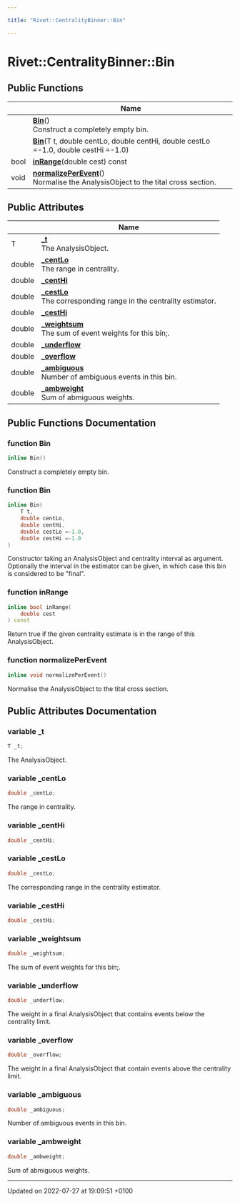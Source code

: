 ```yaml
---

title: "Rivet::CentralityBinner::Bin"

---
```


# Rivet::CentralityBinner::Bin





## Public Functions

|                | Name           |
| -------------- | -------------- |
| | **[Bin](http://example.org/classes/structrivet_1_1centralitybinner_1_1bin/#function-bin)**()<br>Construct a completely empty bin.  |
| | **[Bin](http://example.org/classes/structrivet_1_1centralitybinner_1_1bin/#function-bin)**(T t, double centLo, double centHi, double cestLo =-1.0, double cestHi =-1.0) |
| bool | **[inRange](http://example.org/classes/structrivet_1_1centralitybinner_1_1bin/#function-inrange)**(double cest) const |
| void | **[normalizePerEvent](http://example.org/classes/structrivet_1_1centralitybinner_1_1bin/#function-normalizeperevent)**()<br>Normalise the AnalysisObject to the tital cross section.  |

## Public Attributes

|                | Name           |
| -------------- | -------------- |
| T | **[_t](http://example.org/classes/structrivet_1_1centralitybinner_1_1bin/#variable--t)** <br>The AnalysisObject.  |
| double | **[_centLo](http://example.org/classes/structrivet_1_1centralitybinner_1_1bin/#variable--centlo)** <br>The range in centrality.  |
| double | **[_centHi](http://example.org/classes/structrivet_1_1centralitybinner_1_1bin/#variable--centhi)**  |
| double | **[_cestLo](http://example.org/classes/structrivet_1_1centralitybinner_1_1bin/#variable--cestlo)** <br>The corresponding range in the centrality estimator.  |
| double | **[_cestHi](http://example.org/classes/structrivet_1_1centralitybinner_1_1bin/#variable--cesthi)**  |
| double | **[_weightsum](http://example.org/classes/structrivet_1_1centralitybinner_1_1bin/#variable--weightsum)** <br>The sum of event weights for this bin;.  |
| double | **[_underflow](http://example.org/classes/structrivet_1_1centralitybinner_1_1bin/#variable--underflow)**  |
| double | **[_overflow](http://example.org/classes/structrivet_1_1centralitybinner_1_1bin/#variable--overflow)**  |
| double | **[_ambiguous](http://example.org/classes/structrivet_1_1centralitybinner_1_1bin/#variable--ambiguous)** <br>Number of ambiguous events in this bin.  |
| double | **[_ambweight](http://example.org/classes/structrivet_1_1centralitybinner_1_1bin/#variable--ambweight)** <br>Sum of abmiguous weights.  |

## Public Functions Documentation

### function Bin

```cpp
inline Bin()
```

Construct a completely empty bin. 

### function Bin

```cpp
inline Bin(
    T t,
    double centLo,
    double centHi,
    double cestLo =-1.0,
    double cestHi =-1.0
)
```


Constructor taking an AnalysisObject and centrality interval as argument. Optionally the interval in the estimator can be given, in which case this bin is considered to be "final". 


### function inRange

```cpp
inline bool inRange(
    double cest
) const
```


Return true if the given centrality estimate is in the range of this AnalysisObject. 


### function normalizePerEvent

```cpp
inline void normalizePerEvent()
```

Normalise the AnalysisObject to the tital cross section. 

## Public Attributes Documentation

### variable _t

```cpp
T _t;
```

The AnalysisObject. 

### variable _centLo

```cpp
double _centLo;
```

The range in centrality. 

### variable _centHi

```cpp
double _centHi;
```


### variable _cestLo

```cpp
double _cestLo;
```

The corresponding range in the centrality estimator. 

### variable _cestHi

```cpp
double _cestHi;
```


### variable _weightsum

```cpp
double _weightsum;
```

The sum of event weights for this bin;. 

### variable _underflow

```cpp
double _underflow;
```


The weight in a final AnalysisObject that contains events below the centrality limit. 


### variable _overflow

```cpp
double _overflow;
```


The weight in a final AnalysisObject that contain events above the centrality limit. 


### variable _ambiguous

```cpp
double _ambiguous;
```

Number of ambiguous events in this bin. 

### variable _ambweight

```cpp
double _ambweight;
```

Sum of abmiguous weights. 

-------------------------------

Updated on 2022-07-27 at 19:09:51 +0100